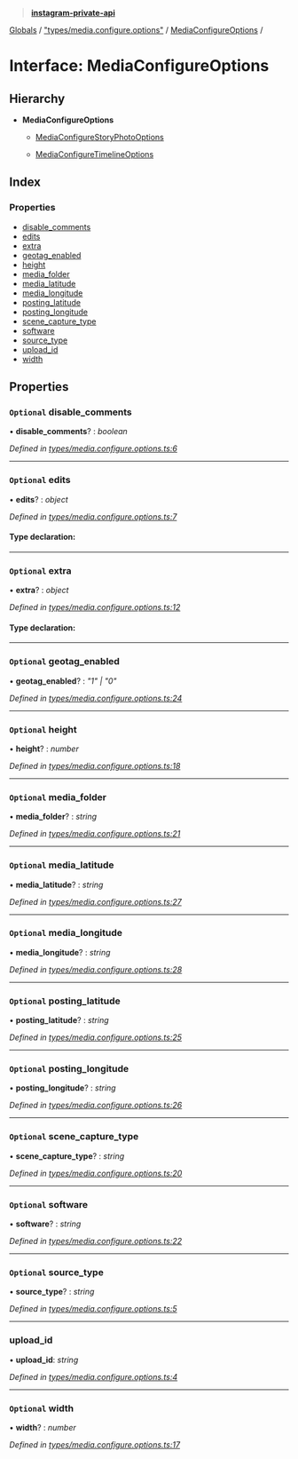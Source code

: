 > **[instagram-private-api](../README.md)**

[Globals](../README.md) / ["types/media.configure.options"](../modules/_types_media_configure_options_.md) / [MediaConfigureOptions](_types_media_configure_options_.mediaconfigureoptions.md) /

# Interface: MediaConfigureOptions

## Hierarchy

* **MediaConfigureOptions**

  * [MediaConfigureStoryPhotoOptions](_types_media_configure_story_options_.mediaconfigurestoryphotooptions.md)

  * [MediaConfigureTimelineOptions](_types_media_configure_options_.mediaconfiguretimelineoptions.md)

## Index

### Properties

* [disable_comments](_types_media_configure_options_.mediaconfigureoptions.md#optional-disable_comments)
* [edits](_types_media_configure_options_.mediaconfigureoptions.md#optional-edits)
* [extra](_types_media_configure_options_.mediaconfigureoptions.md#optional-extra)
* [geotag_enabled](_types_media_configure_options_.mediaconfigureoptions.md#optional-geotag_enabled)
* [height](_types_media_configure_options_.mediaconfigureoptions.md#optional-height)
* [media_folder](_types_media_configure_options_.mediaconfigureoptions.md#optional-media_folder)
* [media_latitude](_types_media_configure_options_.mediaconfigureoptions.md#optional-media_latitude)
* [media_longitude](_types_media_configure_options_.mediaconfigureoptions.md#optional-media_longitude)
* [posting_latitude](_types_media_configure_options_.mediaconfigureoptions.md#optional-posting_latitude)
* [posting_longitude](_types_media_configure_options_.mediaconfigureoptions.md#optional-posting_longitude)
* [scene_capture_type](_types_media_configure_options_.mediaconfigureoptions.md#optional-scene_capture_type)
* [software](_types_media_configure_options_.mediaconfigureoptions.md#optional-software)
* [source_type](_types_media_configure_options_.mediaconfigureoptions.md#optional-source_type)
* [upload_id](_types_media_configure_options_.mediaconfigureoptions.md#upload_id)
* [width](_types_media_configure_options_.mediaconfigureoptions.md#optional-width)

## Properties

### `Optional` disable_comments

• **disable_comments**? : *boolean*

*Defined in [types/media.configure.options.ts:6](https://github.com/dilame/instagram-private-api/blob/173bc62/src/types/media.configure.options.ts#L6)*

___

### `Optional` edits

• **edits**? : *object*

*Defined in [types/media.configure.options.ts:7](https://github.com/dilame/instagram-private-api/blob/173bc62/src/types/media.configure.options.ts#L7)*

#### Type declaration:

___

### `Optional` extra

• **extra**? : *object*

*Defined in [types/media.configure.options.ts:12](https://github.com/dilame/instagram-private-api/blob/173bc62/src/types/media.configure.options.ts#L12)*

#### Type declaration:

___

### `Optional` geotag_enabled

• **geotag_enabled**? : *"1" | "0"*

*Defined in [types/media.configure.options.ts:24](https://github.com/dilame/instagram-private-api/blob/173bc62/src/types/media.configure.options.ts#L24)*

___

### `Optional` height

• **height**? : *number*

*Defined in [types/media.configure.options.ts:18](https://github.com/dilame/instagram-private-api/blob/173bc62/src/types/media.configure.options.ts#L18)*

___

### `Optional` media_folder

• **media_folder**? : *string*

*Defined in [types/media.configure.options.ts:21](https://github.com/dilame/instagram-private-api/blob/173bc62/src/types/media.configure.options.ts#L21)*

___

### `Optional` media_latitude

• **media_latitude**? : *string*

*Defined in [types/media.configure.options.ts:27](https://github.com/dilame/instagram-private-api/blob/173bc62/src/types/media.configure.options.ts#L27)*

___

### `Optional` media_longitude

• **media_longitude**? : *string*

*Defined in [types/media.configure.options.ts:28](https://github.com/dilame/instagram-private-api/blob/173bc62/src/types/media.configure.options.ts#L28)*

___

### `Optional` posting_latitude

• **posting_latitude**? : *string*

*Defined in [types/media.configure.options.ts:25](https://github.com/dilame/instagram-private-api/blob/173bc62/src/types/media.configure.options.ts#L25)*

___

### `Optional` posting_longitude

• **posting_longitude**? : *string*

*Defined in [types/media.configure.options.ts:26](https://github.com/dilame/instagram-private-api/blob/173bc62/src/types/media.configure.options.ts#L26)*

___

### `Optional` scene_capture_type

• **scene_capture_type**? : *string*

*Defined in [types/media.configure.options.ts:20](https://github.com/dilame/instagram-private-api/blob/173bc62/src/types/media.configure.options.ts#L20)*

___

### `Optional` software

• **software**? : *string*

*Defined in [types/media.configure.options.ts:22](https://github.com/dilame/instagram-private-api/blob/173bc62/src/types/media.configure.options.ts#L22)*

___

### `Optional` source_type

• **source_type**? : *string*

*Defined in [types/media.configure.options.ts:5](https://github.com/dilame/instagram-private-api/blob/173bc62/src/types/media.configure.options.ts#L5)*

___

###  upload_id

• **upload_id**: *string*

*Defined in [types/media.configure.options.ts:4](https://github.com/dilame/instagram-private-api/blob/173bc62/src/types/media.configure.options.ts#L4)*

___

### `Optional` width

• **width**? : *number*

*Defined in [types/media.configure.options.ts:17](https://github.com/dilame/instagram-private-api/blob/173bc62/src/types/media.configure.options.ts#L17)*